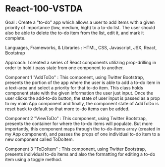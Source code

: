 # React-100-VSTDA

Goal : Create a "to-do" app which allows a user to add items with a given priority of importance (low, medium, high) 
to a to-do list.  The user should also be able to delete the to-do item from the list, edit it, and mark it complete.

Languages, Frameworks, & Libraries : HTML, CSS, Javascript, JSX, React, Bootstrap

Approach: I created a series of React components utilizing prop-drilling in order to hold / pass state from one component
to another.  

Component 1 "AddToDo" : This component, using Twitter Bootstrap, presents the portion of the app where the user is able to add
a to-do item in a text-area and select a priority for that to-do item.  This class holds component state with the given 
information the user just input.  Once the user clicks the add-to-do button, the state of user input is passed as a prop to
my main App component and finally, the component state of AddToDo is reset back to default so that more to-do items can be 
added.

Component 2 "ViewToDo" : This component, using Twitter Bootstrap, presents the container for where the to-do items will 
populate.  But more importantly, this component maps through the to-do-items array (created in my App component), and passes
the props of one individual to-do item to a new component called ToDoItem.

Component 3 "ToDoItem" : This component, using Twitter Bootstrap, presents individual to-do items and also the formatting for 
editing a to-do item using a toggle method.  

